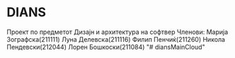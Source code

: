 # DIANS
Проект по предметот Дизајн и архитектура на софтвер  Членови: Марија Зографска(211111) Луна Делевска(211116) Филип Пенчиќ(211260) Никола Пендевски(212044) Лорен Бошкоски(211084)
"# diansMainCloud" 

